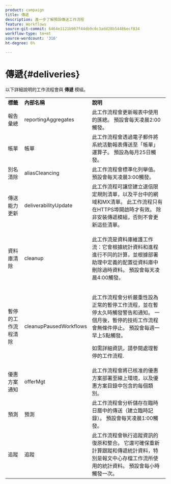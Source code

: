 ```yaml
---
product: campaign
title: 傳遞
description: 進一步了解預設傳送工作流程
feature: Workflows
source-git-commit: 6464e1121b907f44db9c0c3add28b54486ecf834
workflow-type: tm+mt
source-wordcount: '316'
ht-degree: 6%

---
```



# 傳遞{#deliveries}



以下詳細說明的工作流程會與 **傳遞** 模組。

<table> 
 <tbody> 
  <tr> 
   <td> <strong>標籤</strong><br /> </td> 
   <td> <strong>內部名稱</strong><br /> </td> 
   <td> <strong>說明</strong><br /> </td> 
  </tr> 
  <tr> 
   <td> <span class="uicontrol">報告彙總</span> <br /> </td> 
   <td> <span class="uicontrol">reportingAggregates</span> <br /> </td> 
   <td> 此工作流程會更新報表中使用的匯總。 預設會每天凌晨2:00觸發。<br /> </td> 
  </tr> 
  <tr> 
   <td> <span class="uicontrol">帳單</span> <br /> </td> 
   <td> <span class="uicontrol">帳單</span> <br /> </td> 
   <td> 此工作流程會透過電子郵件將系統活動報表傳送至「帳單」運算子。 預設為每月25日觸發。<br /> </td> 
  </tr> 
  <tr> 
   <td> <span class="uicontrol">別名清除</span> <br /> </td> 
   <td> <span class="uicontrol">aliasCleancing</span> <br /> </td> 
   <td> 此工作流程會標準化列舉值。 預設會每天凌晨3:00觸發。<br /> </td> 
  </tr> 
  <tr> 
   <td> <span class="uicontrol">傳送能力更新</span> <br /> </td> 
   <td> <span class="uicontrol">deliverabilityUpdate</span> <br /> </td> 
   <td> 此工作流程可讓您建立退信限定規則清單，以及平台中的網域和MX清單。 此工作流程只有在HTTPS埠開啟時才有效。 除非安裝傳遞模組，否則不會更新這些清單。<br /> </td> 
  </tr> 
  <tr> 
   <td> <span class="uicontrol">資料庫清除</span> <br /> </td> 
   <td> <span class="uicontrol">cleanup</span> <br /> </td> 
   <td> <p>此工作流是資料庫維護工作流：它會根據統計資料和進程進行不同的計算，並根據部署助理中定義的配置從資料庫中刪除過時資料。 預設會每天凌晨4:00觸發。</p></td> 
  </tr> 
  <tr> 
   <td> <span class="uicontrol">暫停的工作流程清除</span> <br /> </td> 
   <td> <span class="uicontrol">cleanupPausedWorkflows</span> <br /> </td> 
   <td> <p>此工作流程會分析嚴重性設為正常的暫停工作流程，並在暫停太久時觸發警告和通知。 一個月後，暫停的技術工作流程會無條件停止。 預設會每週一早上5點觸發。</p> <p>如需詳細資訊，請參閱處理暫停的工作流程</a>.</p></td> 
  </tr> 
  <tr> 
   <td> <span class="uicontrol">優惠方案通知</span> <br /> </td> 
   <td> <span class="uicontrol">offerMgt</span> <br /> </td> 
   <td> 此工作流程會將已核准的優惠方案部署至線上環境，以及優惠方案目錄中包含的每個類別。<br /> </td> 
  </tr> 
  <tr> 
   <td> <span class="uicontrol">預測</span> <br /> </td> 
   <td> <span class="uicontrol">預測</span> <br /> </td> 
   <td> 此工作流程會分析儲存在臨時日曆中的傳送（建立臨時記錄）。 預設會每天凌晨1:00觸發。<br /> </td> 
  </tr> 
  <tr> 
   <td> <span class="uicontrol">追蹤</span> <br /> </td> 
   <td> <span class="uicontrol">追蹤</span> <br /> </td> 
   <td> 此工作流程會執行追蹤資訊的復原和整合。 它還可確保重新計算跟蹤和傳遞統計資料，特別是報文中心存檔工作流所使用的統計資料。 預設會每小時觸發一次。 <br /> </td> 
  </tr> 
 </tbody> 
</table>

